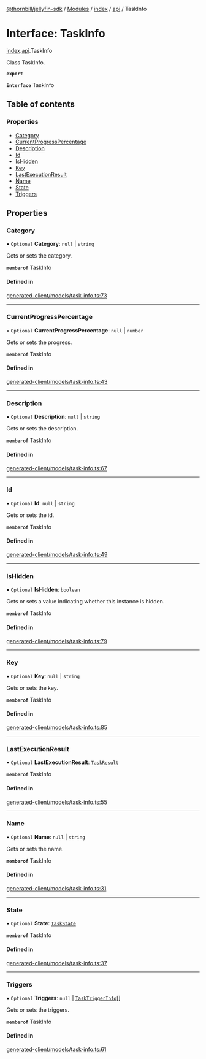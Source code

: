 [@thornbill/jellyfin-sdk](../README.md) / [Modules](../modules.md) / [index](../modules/index.md) / [api](../modules/index.api.md) / TaskInfo

# Interface: TaskInfo

[index](../modules/index.md).[api](../modules/index.api.md).TaskInfo

Class TaskInfo.

**`export`**

**`interface`** TaskInfo

## Table of contents

### Properties

- [Category](index.api.TaskInfo.md#category)
- [CurrentProgressPercentage](index.api.TaskInfo.md#currentprogresspercentage)
- [Description](index.api.TaskInfo.md#description)
- [Id](index.api.TaskInfo.md#id)
- [IsHidden](index.api.TaskInfo.md#ishidden)
- [Key](index.api.TaskInfo.md#key)
- [LastExecutionResult](index.api.TaskInfo.md#lastexecutionresult)
- [Name](index.api.TaskInfo.md#name)
- [State](index.api.TaskInfo.md#state)
- [Triggers](index.api.TaskInfo.md#triggers)

## Properties

### Category

• `Optional` **Category**: ``null`` \| `string`

Gets or sets the category.

**`memberof`** TaskInfo

#### Defined in

[generated-client/models/task-info.ts:73](https://github.com/thornbill/jellyfin-sdk-typescript/blob/eb13db7/src/generated-client/models/task-info.ts#L73)

___

### CurrentProgressPercentage

• `Optional` **CurrentProgressPercentage**: ``null`` \| `number`

Gets or sets the progress.

**`memberof`** TaskInfo

#### Defined in

[generated-client/models/task-info.ts:43](https://github.com/thornbill/jellyfin-sdk-typescript/blob/eb13db7/src/generated-client/models/task-info.ts#L43)

___

### Description

• `Optional` **Description**: ``null`` \| `string`

Gets or sets the description.

**`memberof`** TaskInfo

#### Defined in

[generated-client/models/task-info.ts:67](https://github.com/thornbill/jellyfin-sdk-typescript/blob/eb13db7/src/generated-client/models/task-info.ts#L67)

___

### Id

• `Optional` **Id**: ``null`` \| `string`

Gets or sets the id.

**`memberof`** TaskInfo

#### Defined in

[generated-client/models/task-info.ts:49](https://github.com/thornbill/jellyfin-sdk-typescript/blob/eb13db7/src/generated-client/models/task-info.ts#L49)

___

### IsHidden

• `Optional` **IsHidden**: `boolean`

Gets or sets a value indicating whether this instance is hidden.

**`memberof`** TaskInfo

#### Defined in

[generated-client/models/task-info.ts:79](https://github.com/thornbill/jellyfin-sdk-typescript/blob/eb13db7/src/generated-client/models/task-info.ts#L79)

___

### Key

• `Optional` **Key**: ``null`` \| `string`

Gets or sets the key.

**`memberof`** TaskInfo

#### Defined in

[generated-client/models/task-info.ts:85](https://github.com/thornbill/jellyfin-sdk-typescript/blob/eb13db7/src/generated-client/models/task-info.ts#L85)

___

### LastExecutionResult

• `Optional` **LastExecutionResult**: [`TaskResult`](index.api.TaskResult.md)

**`memberof`** TaskInfo

#### Defined in

[generated-client/models/task-info.ts:55](https://github.com/thornbill/jellyfin-sdk-typescript/blob/eb13db7/src/generated-client/models/task-info.ts#L55)

___

### Name

• `Optional` **Name**: ``null`` \| `string`

Gets or sets the name.

**`memberof`** TaskInfo

#### Defined in

[generated-client/models/task-info.ts:31](https://github.com/thornbill/jellyfin-sdk-typescript/blob/eb13db7/src/generated-client/models/task-info.ts#L31)

___

### State

• `Optional` **State**: [`TaskState`](../enums/index.api.TaskState.md)

**`memberof`** TaskInfo

#### Defined in

[generated-client/models/task-info.ts:37](https://github.com/thornbill/jellyfin-sdk-typescript/blob/eb13db7/src/generated-client/models/task-info.ts#L37)

___

### Triggers

• `Optional` **Triggers**: ``null`` \| [`TaskTriggerInfo`](index.api.TaskTriggerInfo.md)[]

Gets or sets the triggers.

**`memberof`** TaskInfo

#### Defined in

[generated-client/models/task-info.ts:61](https://github.com/thornbill/jellyfin-sdk-typescript/blob/eb13db7/src/generated-client/models/task-info.ts#L61)
